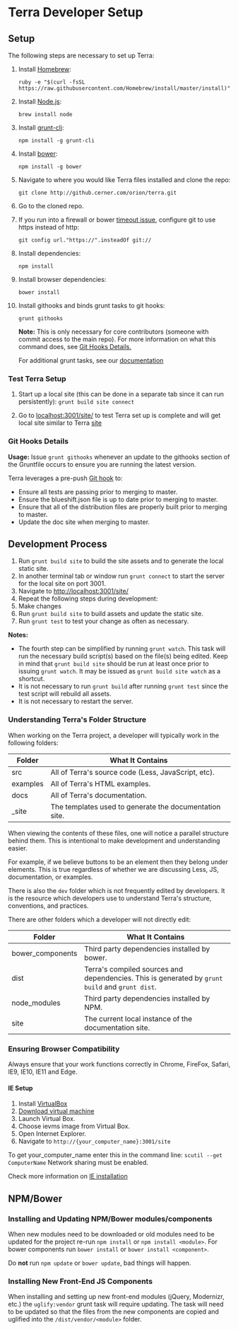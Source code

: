 # Terra Developer Setup

## Setup

The following steps are necessary to set up Terra:

1. Install [Homebrew](http://brew.sh/):

    `ruby -e "$(curl -fsSL https://raw.githubusercontent.com/Homebrew/install/master/install)"`

2. Install [Node.js](http://nodejs.org/):

    `brew install node`

3. Install [grunt-cli](http://gruntjs.com/getting-started):

    `npm install -g grunt-cli`

4. Install [bower](http://bower.io/):

    `npm install -g bower`

5. Navigate to where you would like Terra files installed and clone the repo:

    `git clone http://github.cerner.com/orion/terra.git`

6. Go to the cloned repo.

7. If you run into a firewall or bower [timeout issue](https://github.com/angular/angular-phonecat/issues/141), configure git to use https instead of http:

    `git config url."https://".insteadOf git://`

8. Install dependencies:

    `npm install`

9. Install browser dependencies:

    `bower install`

10. Install githooks and binds grunt tasks to git hooks:

    `grunt githooks`

    **Note:** This is only necessary for core contributors (someone with commit access to the main repo). For more information on what this command does, see [Git Hooks Details.](../dev/developer_setup.md#git-hooks-details)

    For additional grunt tasks, see our [documentation](../dev/grunt_task.md#grunt-tasks)

### Test Terra Setup

1. Start up a local site (this can be done in a separate tab since it can run persistently): `grunt build site connect`

2. Go to [localhost:3001/site/] to test Terra set up is complete and will get local site similar to Terra [site](https://pages.github.cerner.com/orion/terra/site/)


### Git Hooks Details

**Usage:** Issue `grunt githooks` whenever an update to the githooks section of the Gruntfile occurs to ensure you are running the latest version.

Terra leverages a pre-push [Git hook](https://git-scm.com/book/en/v2/Customizing-Git-Git-Hooks) to:

* Ensure all tests are passing prior to merging to master.
* Ensure the blueshift.json file is up to date prior to merging to master.
* Ensure that all of the distribution files are properly built prior to merging to master.
* Update the doc site when merging to master.

## Development Process

1. Run `grunt build site` to build the site assets and to generate the local static site.
2. In another terminal tab or window run `grunt connect` to start the server for the local site on port 3001.
3. Navigate to [http://localhost:3001/site/](http://localhost:3001/site/)
4. Repeat the following steps during development:
  1. Make changes
  2. Run `grunt build site` to build assets and update the static site.
  3. Run `grunt test` to test your change as often as necessary.

 **Notes:**
 * The fourth step can be simplified by running `grunt watch`. This task will run the necessary build script(s) based on the file(s) being edited.
Keep in mind that `grunt build site` should be run at least once prior to issuing `grunt watch`. It may be issued as `grunt build site watch` as a shortcut.
 * It is not necessary to run `grunt build` after running `grunt test` since the test script will rebuild all assets.
 * It is not necessary to restart the server.

### Understanding Terra's Folder Structure

When working on the Terra project, a developer will typically work in the following folders:

| Folder        | What It Contains                                      |
| ------------- | ----------------------------------------------------- |
| src           | All of Terra's source code (Less, JavaScript, etc).   |
| examples      | All of Terra's HTML examples.                         |
| docs          | All of Terra's documentation.                         |
| \_site        | The templates used to generate the documentation site.|

When viewing the contents of these files, one will notice a parallel structure behind them. This is intentional to make development and understanding easier.

For example, if we believe buttons to be an element then they belong under elements. This is true regardless of whether we are discussing Less, JS, documentation, or examples.

There is also the `dev` folder which is not frequently edited by developers. It is the resource which developers use to understand Terra's structure, conventions, and practices.

There are other folders which a developer will not directly edit:

| Folder          | What It Contains                                                                                |
|-----------------|-------------------------------------------------------------------------------------------------|
| bower_components| Third party dependencies installed by bower.                                                    |
| dist            | Terra's compiled sources and dependencies. This is generated by `grunt build` and `grunt dist`. |
| node_modules    | Third party dependencies installed by NPM.                                                      |
| site            | The current local instance of the documentation site.                                           |

### Ensuring Browser Compatibility

Always ensure that your work functions correctly in Chrome, FireFox, Safari, IE9, IE10, IE11 and Edge.

#### IE Setup

1. Install [VirtualBox](https://www.virtualbox.org/)
2. [Download virtual machine](https://dev.windows.com/en-us/microsoft-edge/tools/vms/mac/)
3. Launch Virtual Box.
4. Choose ievms image from Virtual Box.
5. Open Internet Explorer.
6. Navigate to `http://{your_computer_name}:3001/site`

To get your_computer_name enter this in the command line: `scutil --get ComputerName`
Network sharing must be enabled.

Check more information on [IE installation](https://github.com/xdissent/ievms#overview)

## NPM/Bower

### Installing and Updating NPM/Bower modules/components

When new modules need to be downloaded or old modules need to be updated for the project re-run `npm install` or `npm install <module>`.
For bower components run `bower install` or `bower install <component>`.

Do **not** run `npm update` or `bower update`, bad things will happen.

### Installing New Front-End JS Components

When installing and setting up new front-end modules (jQuery, Modernizr, etc.) the `uglify:vendor` grunt task will require updating.
The task will need to be updated so that the files from the new components are copied and uglified into the `/dist/vendor/<module>` folder.


[localhost:3001/site/]:  http://localhost:3001/site
